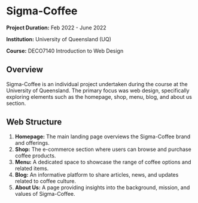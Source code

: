 # Sigma-Coffee
**Project Duration:** Feb 2022 - June 2022

**Institution:** University of Queensland (UQ)

**Course:** DECO7140 Introduction to Web Design

## Overview
Sigma-Coffee is an individual project undertaken during the course at the University of Queensland. The primary focus was web design, specifically exploring elements such as the homepage, shop, menu, blog, and about us section.

## Web Structure
1. **Homepage:** The main landing page overviews the Sigma-Coffee brand and offerings.
2. **Shop:** The e-commerce section where users can browse and purchase coffee products.
3. **Menu:** A dedicated space to showcase the range of coffee options and related items.
4. **Blog:** An informative platform to share articles, news, and updates related to coffee culture.
5. **About Us:** A page providing insights into the background, mission, and values of Sigma-Coffee.

